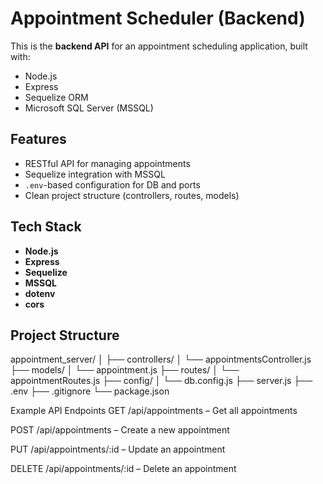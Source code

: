 # Appointment Scheduler (Backend)

This is the **backend API** for an appointment scheduling application, built with:

- Node.js
- Express
- Sequelize ORM
- Microsoft SQL Server (MSSQL)

##  Features

- RESTful API for managing appointments
- Sequelize integration with MSSQL
- `.env`-based configuration for DB and ports
- Clean project structure (controllers, routes, models)

##  Tech Stack

- **Node.js**
- **Express**
- **Sequelize**
- **MSSQL**
- **dotenv**
- **cors**

## Project Structure
appointment_server/
│
├── controllers/
│ └── appointmentsController.js
├── models/
│ └── appointment.js
├── routes/
│ └── appointmentRoutes.js
├── config/
│ └── db.config.js
├── server.js
├── .env
├── .gitignore
└── package.json


Example API Endpoints
GET /api/appointments – Get all appointments

POST /api/appointments – Create a new appointment

PUT /api/appointments/:id – Update an appointment

DELETE /api/appointments/:id – Delete an appointment


